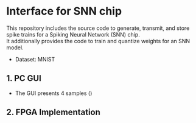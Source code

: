 # Interface for SNN chip
This repository includes the source code to generate, transmit, and store spike trains for a Spiking Neural Network (SNN) chip.  
It additionally provides the code to train and quantize weights for an SNN model.
- Dataset: MNIST

## 1. PC GUI
- The GUI presents 4 samples ()

## 2. FPGA Implementation
